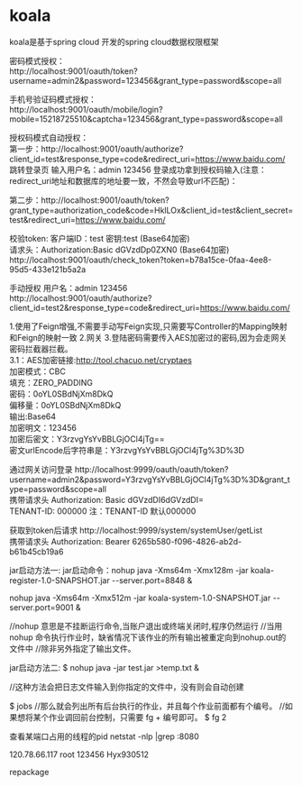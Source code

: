 # koala
koala是基于spring cloud 开发的spring cloud数据权限框架

密码模式授权：
<br/>
http://localhost:9001/oauth/token?username=admin2&password=123456&grant_type=password&scope=all

手机号验证码模式授权：
<br/>
http://localhost:9001/oauth/mobile/login?mobile=15218725510&captcha=123456&grant_type=password&scope=all


授权码模式自动授权：
<br/>
第一步：http://localhost:9001/oauth/authorize?client_id=test&response_type=code&redirect_uri=https://www.baidu.com/
<br/>跳转登录页 输入用户名：admin 123456 
登录成功拿到授权码输入(注意：redirect_uri地址和数据库的地址要一致，不然会导致url不匹配)：

第二步：http://localhost:9001/oauth/token?grant_type=authorization_code&code=HklLOx&client_id=test&client_secret=test&redirect_uri=https://www.baidu.com/

校验token:
客户端ID：test 密钥:test (Base64加密)<br/>
请求头：Authorization:Basic dGVzdDp0ZXN0 (Base64加密)
http://localhost:9001/oauth/check_token?token=b78a15ce-0faa-4ee8-95d5-433e121b5a2a

手动授权 用户名：admin 123456
<br/>
http://localhost:9001/oauth/authorize?client_id=test2&response_type=code&redirect_uri=https://www.baidu.com/


1.使用了Feign增强,不需要手动写Feign实现,只需要写Controller的Mapping映射和Feign的映射一致
2.网关
3.登陆密码需要传入AES加密过的密码,因为会走网关密码拦截器拦截。<br/>
3.1：AES加密链接:http://tool.chacuo.net/cryptaes <br/>
加密模式：CBC  
填充：ZERO_PADDING  <br/>
密码：0oYL0SBdNjXm8DkQ  <br/>
偏移量：0oYL0SBdNjXm8DkQ <br/>
输出:Base64  <br/>
加密明文：123456  <br/>
加密后密文：Y3rzvgYsYvBBLGjOCl4jTg==  <br/>
密文urlEncode后字符串是：Y3rzvgYsYvBBLGjOCl4jTg%3D%3D  <br/>


通过网关访问登录
http://localhost:9999/oauth/oauth/token?username=admin2&password=Y3rzvgYsYvBBLGjOCl4jTg%3D%3D&grant_type=password&scope=all
<br/>携带请求头
Authorization: Basic dGVzdDI6dGVzdDI=
<br/>
TENANT-ID: 000000
注：TENANT-ID 默认000000

获取到token后请求
http://localhost:9999/system/systemUser/getList
<br/>携带请求头
Authorization: Bearer 6265b580-f096-4826-ab2d-b61b45cb19a6


jar启动方法一:
jar启动命令：nohup java -Xms64m -Xmx128m -jar koala-register-1.0-SNAPSHOT.jar --server.port=8848 &


nohup java -Xms64m -Xmx512m -jar koala-system-1.0-SNAPSHOT.jar --server.port=9001 &

//nohup 意思是不挂断运行命令,当账户退出或终端关闭时,程序仍然运行
//当用 nohup 命令执行作业时，缺省情况下该作业的所有输出被重定向到nohup.out的文件中
//除非另外指定了输出文件。


jar启动方法二:
$ nohup java -jar test.jar >temp.txt &
 
//这种方法会把日志文件输入到你指定的文件中，没有则会自动创建

$ jobs
//那么就会列出所有后台执行的作业，并且每个作业前面都有个编号。
//如果想将某个作业调回前台控制，只需要 fg + 编号即可。
$ fg 2

查看某端口占用的线程的pid
netstat -nlp |grep :8080


120.78.66.117
root
123456
Hyx930512


<executions>
    <execution>
        <goals>
            <goal>repackage</goal>
        </goals>
    </execution>
</executions>

